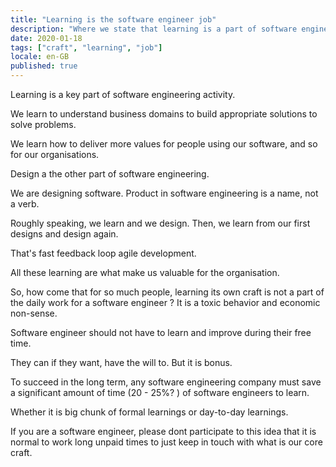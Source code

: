 ```yaml
---
title: "Learning is the software engineer job"
description: "Where we state that learning is a part of software engineering job"
date: 2020-01-18
tags: ["craft", "learning", "job"]
locale: en-GB
published: true
---
```


Learning is a key part of software engineering activity.

We learn to understand business domains to build appropriate solutions to solve problems.

We learn how to deliver more values for people using our software, and so for our organisations.

Design a the other part of software engineering.

We are designing software. Product in software engineering is a name, not a verb.

Roughly speaking, we learn and we design. Then, we learn from our first designs and design again.

That's fast feedback loop agile development.

All these learning are what make us valuable for the organisation.

So, how come that for so much people, learning its own craft is not a part of the daily work for a software engineer ? It is a toxic behavior and economic non-sense.

Software engineer should not have to learn and improve during their free time.

They can if they want, have the will to. But it is bonus.

To succeed in the long term, any software engineering company must save a significant amount of time (20 - 25%? ) of software engineers to learn.

Whether it is big chunk of formal learnings or day-to-day learnings.

If you are a software engineer, please dont participate to this idea that it is normal to work long unpaid times to just keep in touch with what is our core craft.